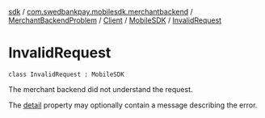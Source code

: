 [sdk](../../../../index.md) / [com.swedbankpay.mobilesdk.merchantbackend](../../../index.md) / [MerchantBackendProblem](../../index.md) / [Client](../index.md) / [MobileSDK](index.md) / [InvalidRequest](./-invalid-request.md)

# InvalidRequest

`class InvalidRequest : MobileSDK`

The merchant backend did not understand the request.

The [detail](../../../../com.swedbankpay.mobilesdk/-problem/detail.md) property may optionally contain a message describing the error.

